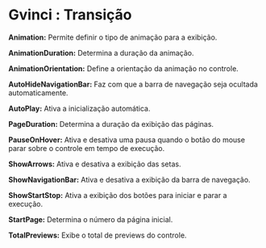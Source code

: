 # Gvinci : Transição

**Animation:** Permite definir o tipo de animação para a exibição.

**AnimationDuration:** Determina a duração da animação.

**AnimationOrientation:** Define a orientação da animação no controle.

**AutoHideNavigationBar:** Faz com que a barra de navegação seja ocultada automaticamente.

**AutoPlay:** Ativa a inicialização automática.

**PageDuration:** Determina a duração da exibição das páginas.

**PauseOnHover:** Ativa e desativa uma pausa quando o botão do mouse parar sobre o controle em tempo de execução.

**ShowArrows:** Ativa e desativa a exibição das setas.

**ShowNavigationBar:** Ativa e desativa a exibição da barra de navegação.

**ShowStartStop:** Ativa a exibição dos botões para iniciar e parar a execução.

**StartPage:** Determina o número da página inicial.

**TotalPreviews:** Exibe o total de previews do controle.

